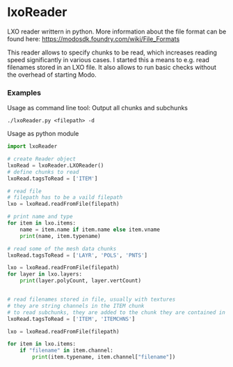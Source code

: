 # lxoReader
LXO reader writtern in python. More information about the file format can be found here:
https://modosdk.foundry.com/wiki/File_Formats

This reader allows to specify chunks to be read, which increases reading speed significantly in various cases. I started this a means to e.g. read filenames stored in an LXO file. It also allows to run basic checks without the overhead of starting Modo.

### Examples
Usage as command line tool: Output all chunks and subchunks

```
./lxoReader.py <filepath> -d
```

Usage as python module
```python
import lxoReader

# create Reader object
lxoRead = lxoReader.LXOReader()
# define chunks to read
lxoRead.tagsToRead = ['ITEM']

# read file
# filepath has to be a vaild filepath
lxo = lxoRead.readFromFile(filepath)

# print name and type
for item in lxo.items:
    name = item.name if item.name else item.vname
    print(name, item.typename)

# read some of the mesh data chunks
lxoRead.tagsToRead = ['LAYR', 'POLS', 'PNTS']

lxo = lxoRead.readFromFile(filepath)
for layer in lxo.layers:
    print(layer.polyCount, layer.vertCount)


# read filenames stored in file, usually with textures
# they are string channels in the ITEM chunk
# to read subchunks, they are added to the chunk they are contained in
lxoRead.tagsToRead = ['ITEM', 'ITEMCHNS']

lxo = lxoRead.readFromFile(filepath)

for item in lxo.items:
    if "filename" in item.channel:
        print(item.typename, item.channel["filename"])
```
